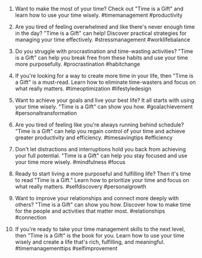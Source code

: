 1. Want to make the most of your time? Check out "Time is a Gift" and learn how to use your time wisely. #timemanagement #productivity

2. Are you tired of feeling overwhelmed and like there's never enough time in the day? "Time is a Gift" can help! Discover practical strategies for managing your time effectively. #stressmanagement #worklifebalance

3. Do you struggle with procrastination and time-wasting activities? "Time is a Gift" can help you break free from these habits and use your time more purposefully. #procrastination #habitchange

4. If you're looking for a way to create more time in your life, then "Time is a Gift" is a must-read. Learn how to eliminate time-wasters and focus on what really matters. #timeoptimization #lifestyledesign

5. Want to achieve your goals and live your best life? It all starts with using your time wisely. "Time is a Gift" can show you how. #goalachievement #personaltransformation

6. Are you tired of feeling like you're always running behind schedule? "Time is a Gift" can help you regain control of your time and achieve greater productivity and efficiency. #timesavingtips #efficiency

7. Don't let distractions and interruptions hold you back from achieving your full potential. "Time is a Gift" can help you stay focused and use your time more wisely. #mindfulness #focus

8. Ready to start living a more purposeful and fulfilling life? Then it's time to read "Time is a Gift." Learn how to prioritize your time and focus on what really matters. #selfdiscovery #personalgrowth

9. Want to improve your relationships and connect more deeply with others? "Time is a Gift" can show you how. Discover how to make time for the people and activities that matter most. #relationships #connection

10. If you're ready to take your time management skills to the next level, then "Time is a Gift" is the book for you. Learn how to use your time wisely and create a life that's rich, fulfilling, and meaningful. #timemanagementtips #selfimprovement

